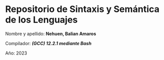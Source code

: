 # Repositorio de Sintaxis y Semántica de los Lenguajes 

Nombre y apellido: **Nehuen, Balian Amaros**

Compilador: ***(GCC) 12.2.1 mediante Bash***

Año: 2023
